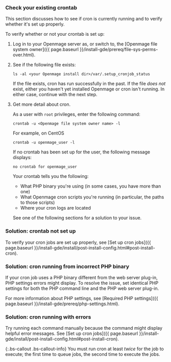 

### Check your existing crontab

This section discusses how to see if cron is currently running and to verify whether it's set up properly.

To verify whether or not your crontab is set up:

1.	Log in to your Openmage server as, or switch to, the [Openmage file system owner]({{ page.baseurl }}/install-gde/prereq/file-sys-perms-over.html).
2.	See if the following file exists:

		ls -al <your Openmage install dir>/var/.setup_cronjob_status

	If the file exists, cron has run successfully in the past. If the file _does not_ exist, either you haven't yet installed Openmage or cron isn't running. In either case, continue with the next step.
3.	Get more detail about cron.

	As a user with `root` privileges, enter the following command:

		crontab -u <Openmage file system owner name> -l

	For example, on CentOS

		crontab -u openmage_user -l

	If no crontab has been set up for the user, the following message displays:

		no crontab for openmage_user

	Your crontab tells you the following:

	*	What PHP binary you're using (in some cases, you have more than one)
	*	What Openmage cron scripts you're running (in particular, the paths to those scripts)
	*	Where your cron logs are located

	See one of the following sections for a solution to your issue.

### Solution: crontab not set up

To verify your cron jobs are set up properly, see [Set up cron jobs]({{ page.baseurl }}/install-gde/install/post-install-config.html#post-install-cron).

### Solution: cron running from incorrect PHP binary

If your cron job uses a PHP binary different from the web server plug-in, PHP settings errors might display. To resolve the issue, set identical PHP settings for both the PHP command line and the PHP web server plug-in.

For more information about PHP settings, see [Required PHP settings]({{ page.baseurl }}/install-gde/prereq/php-settings.html).

### Solution: cron running with errors

Try running each command manually because the command might display helpful error messages. See [Set up cron jobs]({{ page.baseurl }}/install-gde/install/post-install-config.html#post-install-cron).

{:.bs-callout .bs-callout-info}
You must run cron at least *twice* for the job to execute; the first time to queue jobs, the second time to execute the jobs.
